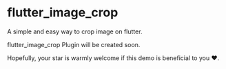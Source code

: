 # flutter_image_crop

A simple and easy way to crop image on flutter.

flutter_image_crop Plugin will be created soon.

Hopefully, your star is warmly welcome if this demo is beneficial to you ❤️.
